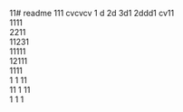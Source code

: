 11# readme 111
cvcvcv
1 d
2d
3d1 
2ddd1 
cv11  
1111  
2211  
11231   
11111      
12111      
1111  
1  1
11   
11
1
11   
1 
1
1
 
